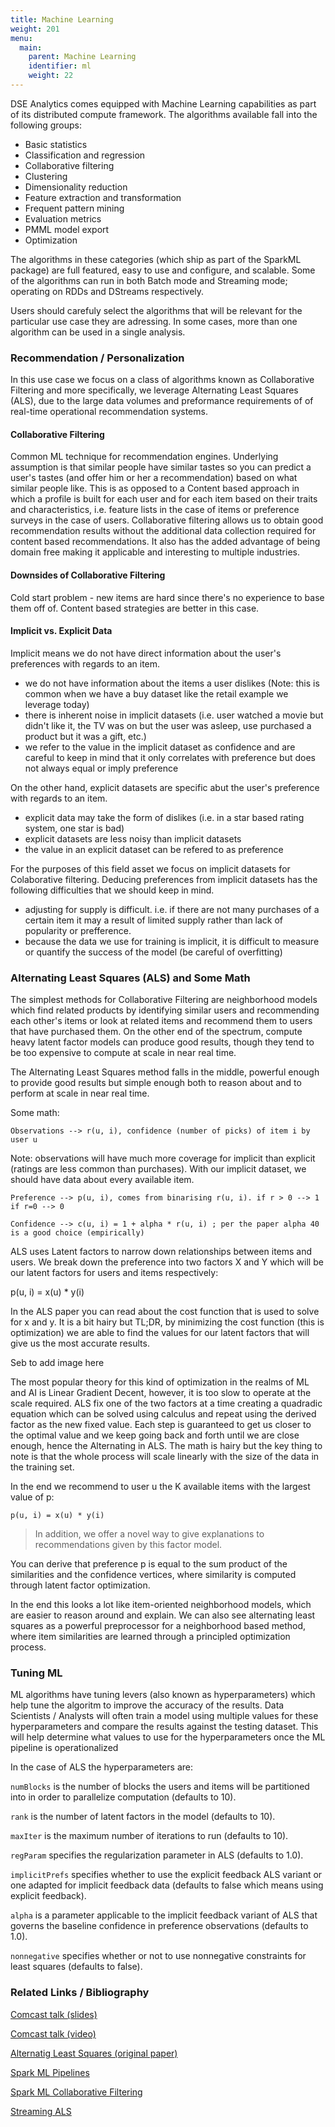 ```yaml
---
title: Machine Learning
weight: 201
menu:
  main:
    parent: Machine Learning
    identifier: ml
    weight: 22
---
```


DSE Analytics comes equipped with Machine Learning capabilities as part of its distributed compute framework. The algorithms available fall into the following groups:

- Basic statistics
- Classification and regression
- Collaborative filtering
- Clustering
- Dimensionality reduction
- Feature extraction and transformation
- Frequent pattern mining
- Evaluation metrics
- PMML model export
- Optimization

The algorithms in these categories (which ship as part of the SparkML package) are full featured, easy to use and configure, and scalable. Some of the algorithms can run in both Batch mode and Streaming mode; operating on RDDs and DStreams respectively.

Users should carefuly select the algorithms that will be relevant for the particular use case they are adressing. In some cases, more than one algorithm can be used in a single analysis.

### Recommendation / Personalization

In this use case we focus on a class of algorithms known as Collaborative Filtering and more specifically, we leverage Alternating Least Squares (ALS), due to the large data volumes and preformance requirements of of real-time operational recommendation systems.

#### Collaborative Filtering 

Common ML technique for recommendation engines. Underlying assumption is that similar people have similar tastes so you can predict a user's tastes (and offer him or her a recommendation) based on what similar people like. This is as opposed to a Content based approach in which a profile is built for each user and for each item based on their traits and characteristics, i.e. feature lists in the case of items or preference surveys in the case of users. Collaborative filtering allows us to obtain good recommendation results without the additional data collection required for content based recommendations. It also has the added advantage of being domain free making it applicable and interesting to multiple industries.


#### Downsides of Collaborative Filtering
Cold start problem - new items are hard since there's no experience to base them off of. Content based strategies are better in this case.

#### Implicit vs. Explicit Data

Implicit means we do not have direct information about the user's preferences with regards to an item.
 - we do not have information about the items a user dislikes (Note: this is common when we have a buy dataset like the retail example we leverage today)
 - there is inherent noise in implicit datasets (i.e. user watched a movie but didn't like it, the TV was on but the user was asleep, use purchased a product but it was a gift, etc.)
 - we refer to the value in the implicit dataset as confidence and are careful to keep in mind that it only correlates with preference but does not always equal or imply preference

On the other hand, explicit datasets are specific abut the user's preference with regards to an item.
 - explicit data may take the form of dislikes (i.e. in a star based rating system, one star is bad)
 - explicit datasets are less noisy than implicit datasets
 - the value in an explicit dataset can be refered to as preference

For the purposes of this field asset we focus on implicit datasets for Colaborative filtering. Deducing preferences from implicit datasets has the following difficulties that we should keep in mind.

* adjusting for supply is difficult. i.e. if there are not many purchases of a certain item it may a result of limited supply rather than lack of popularity or prefference.
* because the data we use for training is implicit, it is difficult to measure or quantify the success of the model (be careful of overfitting)

### Alternating Least Squares (ALS) and Some Math

The simplest methods for Collaborative Filtering are neighborhood models which find related products by identifying similar users and recommending each other's items or look at related items and recommend them to users that have purchased them. On the other end of the spectrum, compute heavy latent factor models can produce good results, though they tend to be too expensive to compute at scale in near real time.

The Alternating Least Squares method falls in the middle, powerful enough to provide good results but simple enough both to reason about and to perform at scale in near real time.

Some math:

    Observations --> r(u, i), confidence (number of picks) of item i by user u

Note: observations will have much more coverage for implicit than explicit (ratings are less common than purchases). With our implicit dataset, we should have data about every available item.

    Preference --> p(u, i), comes from binarising r(u, i). if r > 0 --> 1  if r=0 --> 0

    Confidence --> c(u, i) = 1 + alpha * r(u, i) ; per the paper alpha 40 is a good choice (empirically)

ALS uses Latent factors to narrow down relationships between items and users. We break down the preference into two factors X and Y which will be our latent factors for users and items respectively:

p(u, i) = x(u) * y(i)

In the ALS paper you can read about the cost function that is used to solve for x and y. It is a bit hairy but TL;DR, by minimizing the cost function (this is optimization) we are able to find the values for our latent factors that will give us the most accurate results.

Seb to add image here

The most popular theory for this kind of optimization in the realms of ML and AI is Linear Gradient Decent, however, it is too slow to operate at the scale required. ALS fix one of the two factors at a time creating a quadradic equation which can be solved using calculus and repeat using the derived factor as the new fixed value. Each step is guaranteed to get us closer to the optimal value and we keep going back and forth until we are close enough, hence the Alternating in ALS. The math is hairy but the key thing to note is  that the whole process will scale linearly with the size of the data in the training set.

In the end we recommend to user u the K available items with the largest value of p:

    p(u, i) = x(u) * y(i)

> In addition, we offer a novel way to give explanations to recommendations given by this factor model.

You can derive that preference p is equal to the sum product of the similarities and the confidence vertices, where similarity is computed through latent factor optimization.

In the end this looks a lot like item-oriented neighborhood models, which are easier to reason around and explain. We can also see alternating least squares as a powerful preprocessor for a neighborhood based method, where item similarities are learned through a principled optimization process.

### Tuning ML

ML algorithms have tuning levers (also known as hyperparameters) which help tune the algoritm to improve the accuracy of the results. Data Scientists / Analysts will often train a model using multiple values for these hyperparameters and compare the results against the testing dataset. This will help determine what values to use for the hyperparameters once the ML pipeline is operationalized

In the case of ALS the hyperparameters are:

`numBlocks` is the number of blocks the users and items will be partitioned into in order to parallelize computation (defaults to 10).

`rank` is the number of latent factors in the model (defaults to 10).

`maxIter` is the maximum number of iterations to run (defaults to 10).

`regParam` specifies the regularization parameter in ALS (defaults to 1.0).

`implicitPrefs` specifies whether to use the explicit feedback ALS variant or one adapted for implicit feedback data (defaults to false which means using explicit feedback).

`alpha` is a parameter applicable to the implicit feedback variant of ALS that governs the baseline confidence in preference observations (defaults to 1.0).

`nonnegative` specifies whether or not to use nonnegative constraints for least squares (defaults to false).

### Related Links / Bibliography

[Comcast talk (slides)](https://spark-summit.org/2015-east/wp-content/uploads/2015/03/SSE15-18-Neumann-Alla.pdf)

[Comcast talk (video)](https://www.youtube.com/watch?v=cg8lm7ANxkA&index=4&list=PL-x35fyliRwiiYSXHyI61RXdHlYR3QjZ1)

[Alternatig Least Squares (original paper)](http://yifanhu.net/PUB/cf.pdf)

[Spark ML Pipelines](https://spark.apache.org/docs/latest/ml-pipeline.html)
 
[Spark ML Collaborative Filtering](https://spark.apache.org/docs/latest/ml-collaborative-filtering.html)
 
[Streaming ALS](https://github.com/brkyvz/streaming-matrix-factorization)
